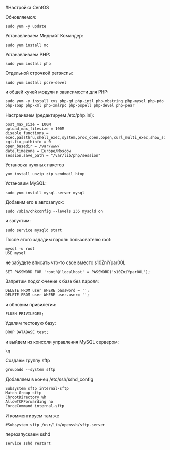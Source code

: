 #Настройка CentOS

Обновляемся:

	sudo yum -y update

Устанавливаем Миднайт Командер:

	sudo yum install mc

Устанавливаем PHP:

	sudo yum install php
    
Отдельной строчкой регэкспы:

	sudo yum install pcre-devel

и общей кучей модули и зависимости для PHP:

	sudo yum -y install cvs php-gd php-intl php-mbstring php-mysql php-pdo php-soap php-xml php-xmlrpc php-pspell php-devel php-pear
    
Настраиваем (редактируем /etc/php.ini):

	post_max_size = 100M
	upload_max_filesize = 100M
	disable_functions = exec,passthru,shell_exec,system,proc_open,popen,curl_multi_exec,show_source
	cgi.fix_pathinfo = 0
	open_basedir = /var/www/
	date.timezone = Europe/Moscow
	session.save_path = "/var/lib/php/session"

    
Установка нужных пакетов

	yum install unzip zip sendmail htop
	
Установим MySQL:

	sudo yum install mysql-server mysql

Добавим его в автозапуск:

	sudo /sbin/chkconfig --levels 235 mysqld on

и запустим:

	sudo service mysqld start

После этого зададим пароль пользователю root:

	mysql -u root
	USE mysql

не забудьте вписать что-то свое вместо s10ZniYpar00L

	SET PASSWORD FOR 'root'@'localhost' = PASSWORD('s10ZniYpar00L');

Запретим подключение к базе без пароля:

	DELETE FROM user WHERE password = '';
	DELETE FROM user WHERE user.user= '';

и обновим привилегии:

	FLUSH PRIVILEGES;

Удалим тестовую базу:

	DROP DATABASE test;

и выйдем из консоли управления MySQL сервером:

	\q

Создаем группу sftp

	groupadd --system sftp
	
Добавляем в конец /etc/ssh/sshd_config

	Subsystem sftp internal-sftp
	Match Group sftp
	ChrootDirectory %h
	AllowTCPForwarding no
	ForceCommand internal-sftp

И комментируем там же

	#Subsystem sftp /usr/lib/openssh/sftp-server

перезапускаем sshd

	service sshd restart

